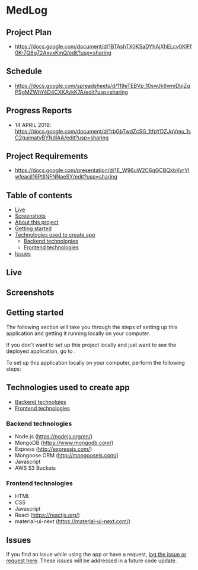 # MedLog


## Project Plan

* <https://docs.google.com/document/d/1BTAshTX0KSaDYhAjXhELcv0KlFf0K-7Q6g72AxvxKmQ/edit?usp=sharing>

## Schedule

* <https://docs.google.com/spreadsheets/d/119eTEBVp_10swJk6wmDbjZqPSgMZWhY4D4CXKAvkK7A/edit?usp=sharing>

## Progress Reports

* 14 APRIL 2018: <https://docs.google.com/document/d/1rbGbTwdZcSG_1tfpYDZJqVmu_1sC2guimatyBYNdlAA/edit?usp=sharing>

## Project Requirements

* <https://docs.google.com/presentation/d/1E_W96uW2C6qGCBQkbKyrYIwfeacjl16PtllNFNNaeSY/edit?usp=sharing>

## Table of contents

* [Live](#live)
* [Screenshots](#screenshots)
* [About this project](#about-this-project)
* [Getting started](#getting-started)
* [Technologies used to create app](#technologies-used)
  * [Backend technologies](#Backend)
  * [Frontend technologies](#Frontend)
* [Issues](#Issues)

## <a name="live"></a>Live

## <a name="screenshots"></a> Screenshots

## <a name="getting-started"></a> Getting started

The following section will take you through the steps of setting up this application and getting it running locally on your computer.

If you don't want to set up this project locally and just want to see the deployed application, go to <insert heroku link here>.

To set up this application locally on your computer, perform the following steps:

## <a name="technologies-used"></a> Technologies used to create app

* [Backend technolgies](#Backend)
* [Frontend technologies](#Frontend)

### <a name ="Backend"></a> Backend technologies

* Node.js (<https://nodejs.org/en/>)
* MongoDB (<https://www.mongodb.com/>)
* Express (<http://expressjs.com/>)
* Mongoose ORM (<http://mongoosejs.com/>)
* Javascript
* AWS S3 Buckets

### <a name="Frontend"></a> Frontend technologies

* HTML
* CSS
* Javascript
* React (<https://reactjs.org/>)
* material-ui-next (<https://material-ui-next.com/>)

## <a name ="Issues"></a> Issues

<p>If you find an issue while using the app or have a request, <a href="<https://github.com/philipstubbs13/MedLog/issues/>" target="_blank">log the issue or request here</a>. These issues will be addressed in a future code update.</p>
